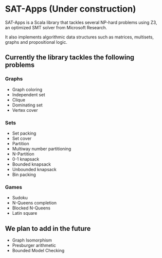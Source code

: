 # SAT-Apps (Under construction)
SAT-Apps is a Scala library that tackles several NP-hard problems using Z3, an optimized SMT solver from Microsoft Research.

It also implements algorithmic data structures such as matrices, multisets, graphs and propositional logic.
## Currently the library tackles the following problems

### Graphs

- Graph coloring
- Independent set
- Clique
- Dominating set
- Vertex cover

### Sets

- Set packing
- Set cover
- Partition
- Multiway number partitioning
- N-Partition
- 0-1 knapsack
- Bounded knapsack
- Unbounded knapsack
- Bin packing
### Games

- Sudoku
- N-Queens completion
- Blocked N-Queens
- Latin square


## We plan to add in the future
- Graph Isomorphism
- Presburger arithmetic
- Bounded Model Checking

